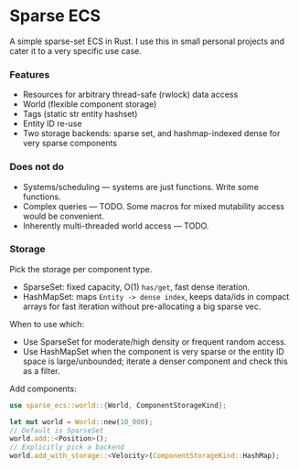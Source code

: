 # Sparse ECS

A simple sparse-set ECS in Rust. I use this in small personal projects and cater it to a very specific use case.

### Features

- Resources for arbitrary thread-safe (rwlock) data access
- World (flexible component storage)
- Tags (static str entity hashset)
- Entity ID re-use
- Two storage backends: sparse set, and hashmap-indexed dense for very sparse components

### Does not do

- Systems/scheduling — systems are just functions. Write some functions.
- Complex queries — TODO. Some macros for mixed mutability access would be convenient.
- Inherently multi-threaded world access — TODO.

### Storage

Pick the storage per component type.

- SparseSet: fixed capacity, O(1) `has/get`, fast dense iteration.
- HashMapSet: maps `Entity -> dense index`, keeps data/ids in compact arrays for fast iteration without pre-allocating a big sparse vec.

When to use which:

- Use SparseSet for moderate/high density or frequent random access.
- Use HashMapSet when the component is very sparse or the entity ID space is large/unbounded; iterate a denser component and check this as a filter.

Add components:

```rust
use sparse_ecs::world::{World, ComponentStorageKind};

let mut world = World::new(10_000);
// Default is SparseSet
world.add::<Position>();
// Explicitly pick a backend
world.add_with_storage::<Velocity>(ComponentStorageKind::HashMap);
```
